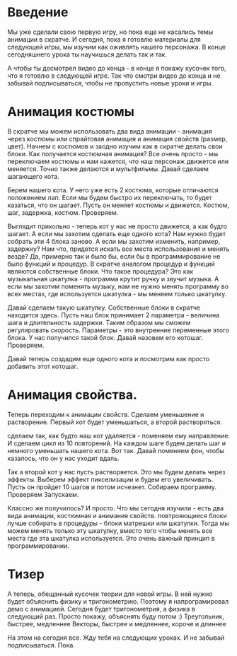 # Введение
Мы уже сделали свою первую игру, но пока еще не касались темы анимации в скратче. И сегодня, пока я готовлю материалы для следующей игры, мы изучим как оживлять нашего персонажа. В конце сегодняшнего урока ты научишься делать так и так. 

А чтобы ты досмотрел видео до конца - в конце я покажу кусочек того, что я готовлю в следующей игре. Так что смотри видео до конца и не забывай подписываться, чтобы не пропустить новые уроки и игры. 

# Анимация костюмы
В скратче мы можем использовать два вида анимации - анимация через костюмы или спрайтовая анимация и анимация свойств (размер, цвет). Начнем с костюмов и заодно изучим как в скратче делать свои блоки. 
Как получается костюмная анимация? Все очень просто - мы переключаем костюмы и нам кажется, что наш персонаж движется или меняется. Точно также делаются и мультфильмы. Давай сделаем шагающего кота. 

 Берем нашего кота. У него уже есть 2 костюма, которые отличаются положением лап. Если мы будем быстро их переключать, то будет казаться, что он шагает. Пусть он меняет костюмы и движется. Костюм, шаг, задержка, костюм. Проверяем. 

 Выглядит прикольно - теперь кот у нас не просто движется, а как будто шагает. А если мы захотим сделать еще одного кота? Нам нужно будет собрать эти 4 блока заново. А если мы захотим изменить, например, задержку? Нам что, придется искать все места использования и менять везде? Да, примерно так и было бы, если бы в программирование не было функций и процедур. В скратче аналогом процедур и функций являются собственные блоки. Что такое процедура? Это как музыкальная шкатулка - программа крутит ручку и звучит музыка. А если мы захотим поменять музыку, нам не нужно менять программу во всех местах, где используется шкатулка - мы меняем только шкатулку. 

 Давай сделаем такую шкатулку. Собственные блоки в скратче находятся здесь. Пусть наш блок принимает 2 параметра - величина шага и длительность задержки. Таким образом мы сможем регулировать скорость. Параметры - это внутренние переменные этого блока. У нас получился такой блок. Давай назовем его котошаг. 
 Проверяем. 

 Давай теперь создадим еще одного кота и посмотрим как просто добавить этот котошаг. 

 # Анимация свойства.

 Теперь переходим к анимации свойств. Сделаем уменьшение и растворение. Первый кот будет уменьшаться, а второй растворяться. 

 сделаем так, как будто наш кот удаляется - поменяем ему направление. И сделаем цикл из 10 повторений. На каждом шаге будем делать шаг и немного уменьшать нашего кота. Вот так. Давай поменяем фон, чтобы казалось, что он у нас уходит вдаль. 

 Так а второй кот у нас пусть растворяется. Это мы будем делать через эффекты. Выберем эффект пикселизации и будем его увеличивать. Пусть он пройдет 10 шагов и потом исчезнет. Собираем программу. Проверяем
 Запускаем. 

 Классно же получилось? И просто. Что мы сегодня изучили - 
 есть два вида анимации, костюмная и анимания свойств. 
 повтрояющиеся блоки лучше собирать в процедуры - блоки матрешки или шкатулки. Тогда мы можем менять только эту шкатулку, вместо того чтобы менять все места где эта шкатулка используется. Это очень важный принцип в программировании. 

 # Тизер
 А теперь, обещанный кусочек теории для новой игры. В ней нужно будет объяснить физику и тригонометрию. Поэтому я напрограмировал демо с анимацией. Сегодня будет тригонометрия, а физика в следующий раз. Просто покажу, объяснять буду потом :) 
 Треугольник, быстрее, медленнее
 Векторы, быстрее и медленнее, короче и длиннее 

 На этом на сегодня все. Жду тебя на следующих уроках. И не забывай подписываться. Пока. 